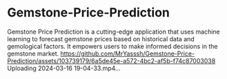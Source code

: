 # Gemstone-Price-Prediction
Gemstone Price Prediction is a cutting-edge application that uses machine learning to forecast gemstone prices based on historical data and gemological factors. It empowers users to make informed decisions in the gemstone market.
https://github.com/MrYasssh/Gemstone-Price-Prediction/assets/103739179/6a5de45e-a572-4bc2-af5b-f74c87003038
Uploading 2024-03-16 19-04-33.mp4…

